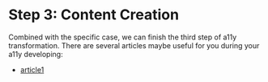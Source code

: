 # Step 3: Content Creation

Combined with the specific case, we can finish the third step of a11y transformation. There are several articles maybe useful for you during your a11y developing:

- [article1](content-creation-link/article1.md)
